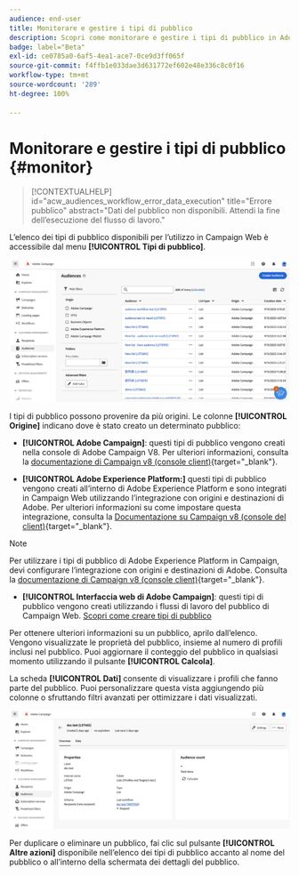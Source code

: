 ```yaml
---
audience: end-user
title: Monitorare e gestire i tipi di pubblico
description: Scopri come monitorare e gestire i tipi di pubblico in Adobe Campaign Web
badge: label="Beta"
exl-id: ce0785a0-6af5-4ea1-ace7-0ce9d3ff065f
source-git-commit: f4ffb1e033dae3d631772ef602e48e336c8c0f16
workflow-type: tm+mt
source-wordcount: '289'
ht-degree: 100%

---
```


# Monitorare e gestire i tipi di pubblico {#monitor}

>[!CONTEXTUALHELP]
>id="acw_audiences_workflow_error_data_execution"
>title="Errore pubblico"
>abstract="Dati del pubblico non disponibili. Attendi la fine dell’esecuzione del flusso di lavoro."

L’elenco dei tipi di pubblico disponibili per l’utilizzo in Campaign Web è accessibile dal menu **[!UICONTROL Tipi di pubblico]**.

![](assets/audiences-list.png)

I tipi di pubblico possono provenire da più origini. Le colonne **[!UICONTROL Origine]** indicano dove è stato creato un determinato pubblico:

* **[!UICONTROL Adobe Campaign]**: questi tipi di pubblico vengono creati nella console di Adobe Campaign V8. Per ulteriori informazioni, consulta la [documentazione di Campaign v8 (console client)](https://experienceleague.adobe.com/docs/campaign/campaign-v8/audience/create-audiences/create-audiences.html?lang=it){target="_blank"}.

* **[!UICONTROL Adobe Experience Platform:]** questi tipi di pubblico vengono creati all’interno di Adobe Experience Platform e sono integrati in Campaign Web utilizzando l’integrazione con origini e destinazioni di Adobe. Per ulteriori informazioni su come impostare questa integrazione, consulta la [Documentazione su Campaign v8 (console del client)](https://experienceleague.adobe.com/docs/campaign/campaign-v8/connect/ac-aep/ac-aep.html?lang=it){target="_blank"}.

>[!NOTE]
>
>Per utilizzare i tipi di pubblico di Adobe Experience Platform in Campaign, devi configurare l’integrazione con origini e destinazioni di Adobe. Consulta la [documentazione di Campaign v8 (console client)](https://experienceleague.adobe.com/docs/campaign/campaign-v8/connect/ac-aep/ac-aep.html?lang=it){target="_blank"}.

* **[!UICONTROL Interfaccia web di Adobe Campaign]**: questi tipi di pubblico vengono creati utilizzando i flussi di lavoro del pubblico di Campaign Web. [Scopri come creare tipi di pubblico](create-audience.md)

Per ottenere ulteriori informazioni su un pubblico, aprilo dall’elenco. Vengono visualizzate le proprietà del pubblico, insieme al numero di profili inclusi nel pubblico. Puoi aggiornare il conteggio del pubblico in qualsiasi momento utilizzando il pulsante **[!UICONTROL Calcola]**.

La scheda **[!UICONTROL Dati]** consente di visualizzare i profili che fanno parte del pubblico. Puoi personalizzare questa vista aggiungendo più colonne o sfruttando filtri avanzati per ottimizzare i dati visualizzati.

![](assets/audiences-details.png)

Per duplicare o eliminare un pubblico, fai clic sul pulsante **[!UICONTROL Altre azioni]** disponibile nell’elenco dei tipi di pubblico accanto al nome del pubblico o all’interno della schermata dei dettagli del pubblico.
